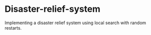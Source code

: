 # Disaster-relief-system
Implementing a disaster relief system using local search with random restarts.
